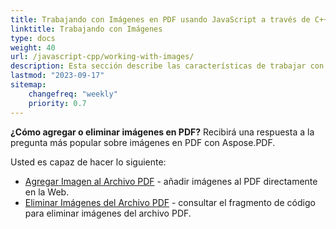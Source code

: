 ```yaml
---
title: Trabajando con Imágenes en PDF usando JavaScript a través de C++
linktitle: Trabajando con Imágenes
type: docs
weight: 40
url: /javascript-cpp/working-with-images/
description: Esta sección describe las características de trabajar con imágenes en un archivo PDF usando JavaScript a través de C++.
lastmod: "2023-09-17"
sitemap:
    changefreq: "weekly"
    priority: 0.7
---
```


**¿Cómo agregar o eliminar imágenes en PDF?** Recibirá una respuesta a la pregunta más popular sobre imágenes en PDF con Aspose.PDF.

Usted es capaz de hacer lo siguiente:

- [Agregar Imagen al Archivo PDF](/pdf/javascript-cpp/add-image-to-pdf/) - añadir imágenes al PDF directamente en la Web.
- [Eliminar Imágenes del Archivo PDF](/pdf/javascript-cpp/delete-images-from-pdf-file/) - consultar el fragmento de código para eliminar imágenes del archivo PDF.